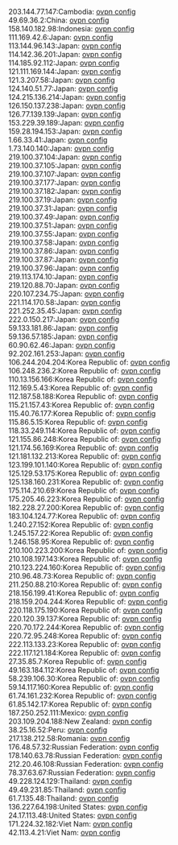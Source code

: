 203.144.77.147:Cambodia: [ovpn config](vpn/203_144_77_147.ovpn)  
49.69.36.2:China: [ovpn config](vpn/49_69_36_2.ovpn)  
158.140.182.98:Indonesia: [ovpn config](vpn/158_140_182_98.ovpn)  
111.169.42.6:Japan: [ovpn config](vpn/111_169_42_6.ovpn)  
113.144.96.143:Japan: [ovpn config](vpn/113_144_96_143.ovpn)  
114.142.36.201:Japan: [ovpn config](vpn/114_142_36_201.ovpn)  
114.185.92.112:Japan: [ovpn config](vpn/114_185_92_112.ovpn)  
121.111.169.144:Japan: [ovpn config](vpn/121_111_169_144.ovpn)  
121.3.207.58:Japan: [ovpn config](vpn/121_3_207_58.ovpn)  
124.140.51.77:Japan: [ovpn config](vpn/124_140_51_77.ovpn)  
124.215.136.214:Japan: [ovpn config](vpn/124_215_136_214.ovpn)  
126.150.137.238:Japan: [ovpn config](vpn/126_150_137_238.ovpn)  
126.77.139.139:Japan: [ovpn config](vpn/126_77_139_139.ovpn)  
153.229.39.189:Japan: [ovpn config](vpn/153_229_39_189.ovpn)  
159.28.194.153:Japan: [ovpn config](vpn/159_28_194_153.ovpn)  
1.66.33.41:Japan: [ovpn config](vpn/1_66_33_41.ovpn)  
1.73.140.140:Japan: [ovpn config](vpn/1_73_140_140.ovpn)  
219.100.37.104:Japan: [ovpn config](vpn/219_100_37_104.ovpn)  
219.100.37.105:Japan: [ovpn config](vpn/219_100_37_105.ovpn)  
219.100.37.107:Japan: [ovpn config](vpn/219_100_37_107.ovpn)  
219.100.37.177:Japan: [ovpn config](vpn/219_100_37_177.ovpn)  
219.100.37.182:Japan: [ovpn config](vpn/219_100_37_182.ovpn)  
219.100.37.19:Japan: [ovpn config](vpn/219_100_37_19.ovpn)  
219.100.37.31:Japan: [ovpn config](vpn/219_100_37_31.ovpn)  
219.100.37.49:Japan: [ovpn config](vpn/219_100_37_49.ovpn)  
219.100.37.51:Japan: [ovpn config](vpn/219_100_37_51.ovpn)  
219.100.37.55:Japan: [ovpn config](vpn/219_100_37_55.ovpn)  
219.100.37.58:Japan: [ovpn config](vpn/219_100_37_58.ovpn)  
219.100.37.86:Japan: [ovpn config](vpn/219_100_37_86.ovpn)  
219.100.37.87:Japan: [ovpn config](vpn/219_100_37_87.ovpn)  
219.100.37.96:Japan: [ovpn config](vpn/219_100_37_96.ovpn)  
219.113.174.10:Japan: [ovpn config](vpn/219_113_174_10.ovpn)  
219.120.88.70:Japan: [ovpn config](vpn/219_120_88_70.ovpn)  
220.107.234.75:Japan: [ovpn config](vpn/220_107_234_75.ovpn)  
221.114.170.58:Japan: [ovpn config](vpn/221_114_170_58.ovpn)  
221.252.35.45:Japan: [ovpn config](vpn/221_252_35_45.ovpn)  
222.0.150.217:Japan: [ovpn config](vpn/222_0_150_217.ovpn)  
59.133.181.86:Japan: [ovpn config](vpn/59_133_181_86.ovpn)  
59.136.57.185:Japan: [ovpn config](vpn/59_136_57_185.ovpn)  
60.90.62.46:Japan: [ovpn config](vpn/60_90_62_46.ovpn)  
92.202.161.253:Japan: [ovpn config](vpn/92_202_161_253.ovpn)  
106.244.204.204:Korea Republic of: [ovpn config](vpn/106_244_204_204.ovpn)  
106.248.236.2:Korea Republic of: [ovpn config](vpn/106_248_236_2.ovpn)  
110.13.156.166:Korea Republic of: [ovpn config](vpn/110_13_156_166.ovpn)  
112.169.5.43:Korea Republic of: [ovpn config](vpn/112_169_5_43.ovpn)  
112.187.58.188:Korea Republic of: [ovpn config](vpn/112_187_58_188.ovpn)  
115.21.157.43:Korea Republic of: [ovpn config](vpn/115_21_157_43.ovpn)  
115.40.76.177:Korea Republic of: [ovpn config](vpn/115_40_76_177.ovpn)  
115.86.5.15:Korea Republic of: [ovpn config](vpn/115_86_5_15.ovpn)  
118.33.249.114:Korea Republic of: [ovpn config](vpn/118_33_249_114.ovpn)  
121.155.86.248:Korea Republic of: [ovpn config](vpn/121_155_86_248.ovpn)  
121.174.56.169:Korea Republic of: [ovpn config](vpn/121_174_56_169.ovpn)  
121.181.132.213:Korea Republic of: [ovpn config](vpn/121_181_132_213.ovpn)  
123.199.101.140:Korea Republic of: [ovpn config](vpn/123_199_101_140.ovpn)  
125.129.53.175:Korea Republic of: [ovpn config](vpn/125_129_53_175.ovpn)  
125.138.160.231:Korea Republic of: [ovpn config](vpn/125_138_160_231.ovpn)  
175.114.210.69:Korea Republic of: [ovpn config](vpn/175_114_210_69.ovpn)  
175.205.46.223:Korea Republic of: [ovpn config](vpn/175_205_46_223.ovpn)  
182.228.27.200:Korea Republic of: [ovpn config](vpn/182_228_27_200.ovpn)  
183.104.124.77:Korea Republic of: [ovpn config](vpn/183_104_124_77.ovpn)  
1.240.27.152:Korea Republic of: [ovpn config](vpn/1_240_27_152.ovpn)  
1.245.157.22:Korea Republic of: [ovpn config](vpn/1_245_157_22.ovpn)  
1.246.158.95:Korea Republic of: [ovpn config](vpn/1_246_158_95.ovpn)  
210.100.223.200:Korea Republic of: [ovpn config](vpn/210_100_223_200.ovpn)  
210.108.197.143:Korea Republic of: [ovpn config](vpn/210_108_197_143.ovpn)  
210.123.224.160:Korea Republic of: [ovpn config](vpn/210_123_224_160.ovpn)  
210.96.48.73:Korea Republic of: [ovpn config](vpn/210_96_48_73.ovpn)  
211.250.88.210:Korea Republic of: [ovpn config](vpn/211_250_88_210.ovpn)  
218.156.199.41:Korea Republic of: [ovpn config](vpn/218_156_199_41.ovpn)  
218.159.204.244:Korea Republic of: [ovpn config](vpn/218_159_204_244.ovpn)  
220.118.175.190:Korea Republic of: [ovpn config](vpn/220_118_175_190.ovpn)  
220.120.39.137:Korea Republic of: [ovpn config](vpn/220_120_39_137.ovpn)  
220.70.172.244:Korea Republic of: [ovpn config](vpn/220_70_172_244.ovpn)  
220.72.95.248:Korea Republic of: [ovpn config](vpn/220_72_95_248.ovpn)  
222.113.133.23:Korea Republic of: [ovpn config](vpn/222_113_133_23.ovpn)  
222.117.121.184:Korea Republic of: [ovpn config](vpn/222_117_121_184.ovpn)  
27.35.85.7:Korea Republic of: [ovpn config](vpn/27_35_85_7.ovpn)  
49.163.184.112:Korea Republic of: [ovpn config](vpn/49_163_184_112.ovpn)  
58.239.106.30:Korea Republic of: [ovpn config](vpn/58_239_106_30.ovpn)  
59.14.117.160:Korea Republic of: [ovpn config](vpn/59_14_117_160.ovpn)  
61.74.161.232:Korea Republic of: [ovpn config](vpn/61_74_161_232.ovpn)  
61.85.142.17:Korea Republic of: [ovpn config](vpn/61_85_142_17.ovpn)  
187.250.252.111:Mexico: [ovpn config](vpn/187_250_252_111.ovpn)  
203.109.204.188:New Zealand: [ovpn config](vpn/203_109_204_188.ovpn)  
38.25.16.52:Peru: [ovpn config](vpn/38_25_16_52.ovpn)  
217.138.212.58:Romania: [ovpn config](vpn/217_138_212_58.ovpn)  
176.48.57.32:Russian Federation: [ovpn config](vpn/176_48_57_32.ovpn)  
178.140.63.78:Russian Federation: [ovpn config](vpn/178_140_63_78.ovpn)  
212.20.46.108:Russian Federation: [ovpn config](vpn/212_20_46_108.ovpn)  
78.37.63.67:Russian Federation: [ovpn config](vpn/78_37_63_67.ovpn)  
49.228.124.129:Thailand: [ovpn config](vpn/49_228_124_129.ovpn)  
49.49.231.85:Thailand: [ovpn config](vpn/49_49_231_85.ovpn)  
61.7.135.48:Thailand: [ovpn config](vpn/61_7_135_48.ovpn)  
136.227.64.198:United States: [ovpn config](vpn/136_227_64_198.ovpn)  
24.17.113.48:United States: [ovpn config](vpn/24_17_113_48.ovpn)  
171.224.32.182:Viet Nam: [ovpn config](vpn/171_224_32_182.ovpn)  
42.113.4.21:Viet Nam: [ovpn config](vpn/42_113_4_21.ovpn)  

